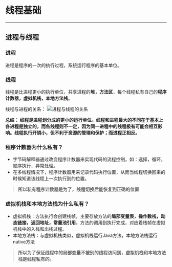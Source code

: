 # 线程基础<br>
---
## 进程与线程
### 进程
进程是程序的一次的执行过程，系统运行程序的基本单位。
### 线程
线程是比进程更小的执行单位，共享进程的**堆，方法区**，每个线程私有自己的**程序计数器，虚拟机栈，本地方法栈**。

线程与进程的关系：
![进程与线程的关系](https://guide-blog-images.oss-cn-shenzhen.aliyuncs.com/github/javaguide/java/jvm/java-runtime-data-areas-jdk1.8.png)

**总结： 线程是进程划分成的更小的运行单位。线程和进程最大的不同在于基本上各进程是独立的，而各线程则不一定，因为同一进程中的线程极有可能会相互影响。线程执行开销小，但不利于资源的管理和保护；而进程正相反。**
### 程序计数器为什么私有？
* 字节码解释器通过改变程序计数器来实现代码的流程控制，如：选择，循环，顺序执行，异常处理。
* 在多线程情况下，程序计数器用来记录代码执行位置，从而当线程切换回来的时候知道该线程上一次执行到的位置。
> **所以私有程序计数器是为了，线程切换后能恢复到正确的位置**

### 虚拟机栈和本地方法栈为什么私有？
* 虚拟机栈：方法执行会创建栈帧，主要存放方法的**局部变量表，操作数栈，动态链接，返回地址，常量池引用**。方法的调用到执行完成，对应着栈帧在虚拟机栈中的入栈和出栈过程。
* 本地方法栈：与虚拟机栈类似，虚拟机栈运行Java方法，本地方法栈运行native方法
> **所以为了保证线程中的局部变量不被别的线程访问到，虚拟机栈和本地方法栈是线程私有的。**
